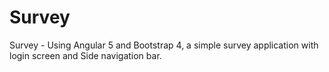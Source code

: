 # Survey
Survey - Using Angular 5 and Bootstrap 4, a simple survey application with login screen and Side navigation bar.
